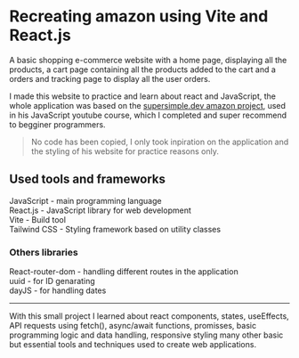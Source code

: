 # Recreating amazon using Vite and React.js

A basic shopping e-commerce website with a home page, displaying all the products, a cart page containing all the products added to the cart and a orders and tracking page to display all the user orders.

I made this website to practice and learn about react and JavaScript, the whole application was based on the [supersimple.dev amazon project](https://supersimple.dev/projects/amazon/), used in his JavaScript youtube course, which I completed and super recommend to begginer programmers. <br>
> No code has been copied, I only took inpiration on the application and the styling of his website for practice reasons only.

## Used tools and frameworks

JavaScript - main programming language <br>
React.js - JavaScript library for web development <br>
Vite - Build tool <br>
Tailwind CSS - Styling framework based on utility classes <br>

### Others libraries

React-router-dom - handling different routes in the application <br>
uuid - for ID genarating <br>
dayJS - for handling dates <br>

<hr>

With this small project I learned about react components, states, useEffects, API requests using fetch(), async/await functions, promisses, basic programming logic and data handling, responsive styling many other basic but essential tools and techniques used to create web applications.

